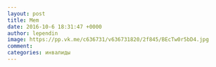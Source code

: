 ```yaml
--- 
layout: post 
title: Mem 
date: 2016-10-6 18:31:47 +0000 
author: lependin 
image: https://pp.vk.me/c636731/v636731820/2f845/BEcTw0r5bD4.jpg
comment: 
categories: инвалиды
---
```


